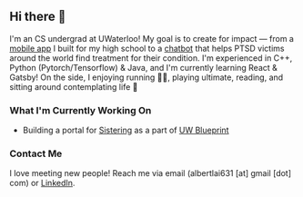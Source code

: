 ## Hi there 👋

I'm an CS undergrad at UWaterloo! My goal is to create for impact — from a [mobile app](https://www.trudeausac.com/app/) I built for my high school to a [chatbot](https://omdena.com/projects/ptsd/) that helps PTSD victims around the world find treatment for their condition. I'm experienced in C++, Python (Pytorch/Tensorflow) & Java, and I'm currently learning React & Gatsby! On the side, I enjoying running 🏃‍♂️, playing ultimate, reading, and sitting around contemplating life 🤔

### What I'm Currently Working On
- Building a portal for [Sistering](https://sistering.org/) as a part of [UW Blueprint](https://uwblueprint.org/)

### Contact Me

I love meeting new people! Reach me via email (albertlai631 [at] gmail [dot] com) or [LinkedIn](https://www.linkedin.com/in/albertlai631/).


<!--
Here are some ideas to get you started:

- 🔭 I’m currently working on ...
- 🌱 I’m currently learning ...
- 👯 I’m looking to collaborate on ...
- 🤔 I’m looking for help with ...
- 💬 Ask me about ...
- 📫 How to reach me: ...
- 😄 Pronouns: ...
- ⚡ Fun fact: ...
-->
